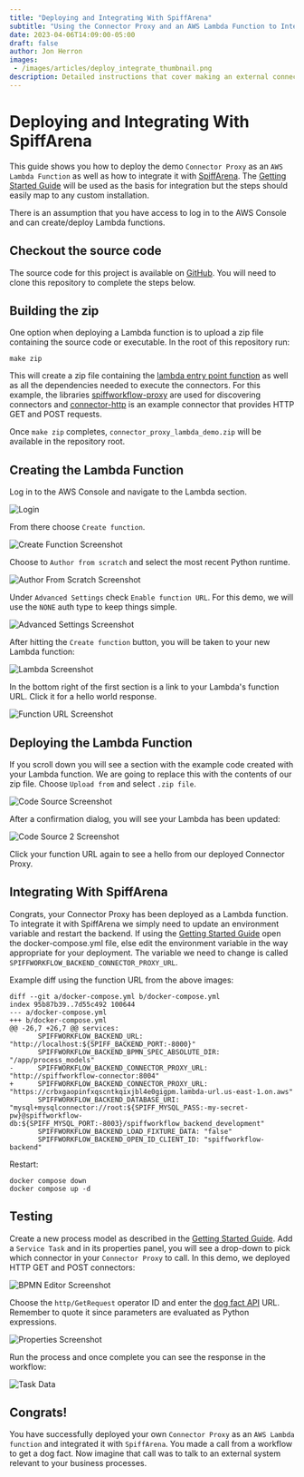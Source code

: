 ```yaml
---
title: "Deploying and Integrating With SpiffArena"
subtitle: "Using the Connector Proxy and an AWS Lambda Function to Integrate with SpiffArena"
date: 2023-04-06T14:09:00-05:00
draft: false
author: Jon Herron
images:
 - /images/articles/deploy_integrate_thumbnail.png
description: Detailed instructions that cover making an external connection from SpiffWorkflow to a 3rd party service.
---
```


# Deploying and Integrating With SpiffArena

This guide shows you how to deploy the demo `Connector Proxy` as an `AWS Lambda Function` as well as how to integrate it with [SpiffArena](https://www.spiffworkflow.org/pages/spiffarena/).
The [Getting Started Guide](https://www.spiffworkflow.org/posts/articles/get_started/) will be used as the basis for integration but the steps should easily map to any custom installation.

There is an assumption that you have access to log in to the AWS Console and can create/deploy Lambda functions.

## Checkout the source code

The source code for this project is available on [GitHub](https://github.com/sartography/connector-proxy-lambda-demo).
You will need to clone this repository to complete the steps below.

## Building the zip

One option when deploying a Lambda function is to upload a zip file containing the source code or executable.
In the root of this repository run:

```
make zip
```

This will create a zip file containing the [lambda entry point function](https://github.com/jbirddog/connector-proxy-lambda-demo/blob/main/connector_proxy_lambda_demo/lambda_function.py#L5) as well as all the dependencies needed to execute the connectors.
For this example, the libraries [spiffworkflow-proxy](https://github.com/sartography/spiffworkflow-proxy) are used for discovering connectors and [connector-http](https://github.com/sartography/connector-http) is an example connector that provides HTTP GET and POST requests.

Once `make zip` completes, `connector_proxy_lambda_demo.zip` will be available in the repository root.

## Creating the Lambda Function

Log in to the AWS Console and navigate to the Lambda section.

![Login](./login.png)

From there choose `Create function`.

![Create Function Screenshot](create_function.png)

Choose to `Author from scratch` and select the most recent Python runtime.

![Author From Scratch Screenshot](author_from_scratch.png)

Under `Advanced Settings` check `Enable function URL`.
For this demo, we will use the `NONE` auth type to keep things simple.

![Advanced Settings Screenshot](advanced_settings.png)

After hitting the `Create function` button, you will be taken to your new Lambda function:

![Lambda Screenshot](lambda.png)

In the bottom right of the first section is a link to your Lambda's function URL.
Click it for a hello world response.

![Function URL Screenshot](function_url.png)

## Deploying the Lambda Function

If you scroll down you will see a section with the example code created with your Lambda function.
We are going to replace this with the contents of our zip file.
Choose `Upload from` and select `.zip file`.

![Code Source Screenshot](code_source.png)

After a confirmation dialog, you will see your Lambda has been updated:

![Code Source 2 Screenshot](code_source2.png)

Click your function URL again to see a hello from our deployed Connector Proxy.

## Integrating With SpiffArena

Congrats, your Connector Proxy has been deployed as a Lambda function.
To integrate it with SpiffArena we simply need to update an environment variable and restart the backend.
If using the [Getting Started Guide](/posts/articles/get_started/) open the docker-compose.yml file, else edit the environment variable in the way appropriate for your deployment.
The variable we need to change is called `SPIFFWORKFLOW_BACKEND_CONNECTOR_PROXY_URL`.

Example diff using the function URL from the above images:

```
diff --git a/docker-compose.yml b/docker-compose.yml
index 95b87b39..7d55c492 100644
--- a/docker-compose.yml
+++ b/docker-compose.yml
@@ -26,7 +26,7 @@ services:
       SPIFFWORKFLOW_BACKEND_URL: "http://localhost:${SPIFF_BACKEND_PORT:-8000}"
       SPIFFWORKFLOW_BACKEND_BPMN_SPEC_ABSOLUTE_DIR: "/app/process_models"
-      SPIFFWORKFLOW_BACKEND_CONNECTOR_PROXY_URL: "http://spiffworkflow-connector:8004"
+      SPIFFWORKFLOW_BACKEND_CONNECTOR_PROXY_URL: "https://crbxgaopinfxqscntkqixjbl4e0gigpm.lambda-url.us-east-1.on.aws"
       SPIFFWORKFLOW_BACKEND_DATABASE_URI: "mysql+mysqlconnector://root:${SPIFF_MYSQL_PASS:-my-secret-pw}@spiffworkflow-db:${SPIFF_MYSQL_PORT:-8003}/spiffworkflow_backend_development"
       SPIFFWORKFLOW_BACKEND_LOAD_FIXTURE_DATA: "false"
       SPIFFWORKFLOW_BACKEND_OPEN_ID_CLIENT_ID: "spiffworkflow-backend"
```

Restart:

```
docker compose down
docker compose up -d
```

## Testing

Create a new process model as described in the [Getting Started Guide](/posts/articles/get_started/).
Add a `Service Task` and in its properties panel, you will see a drop-down to pick which connector in your `Connector Proxy` to call.
In this demo, we deployed HTTP GET and POST connectors:

![BPMN Editor Screenshot](bpmn_editor.png)

Choose the `http/GetRequest` operator ID and enter the [dog fact API](https://dog-api.kinduff.com/api/facts) URL.
Remember to quote it since parameters are evaluated as Python expressions.

![Properties Screenshot](properties.png)

Run the process and once complete you can see the response in the workflow:

![Task Data](task_data.png)

## Congrats!

You have successfully deployed your own `Connector Proxy` as an `AWS Lambda function` and integrated it with `SpiffArena`.
You made a call from a workflow to get a dog fact.
Now imagine that call was to talk to an external system relevant to your business processes.
